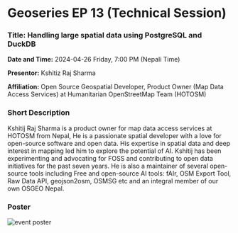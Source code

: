# Geoseries EP 13 (Technical Session)

### Title: Handling large spatial data using  PostgreSQL and DuckDB 

**Date and Time:** 2024-04-26 Friday, 7:00 PM (Nepali Time)

**Presentor:** Kshitiz Raj Sharma

**Affiliation:** Open Source Geospatial Developer, Product Owner (Map Data Access Services) at Humanitarian OpenStreetMap  Team (HOTOSM)

### Short Description
Kshitij Raj Sharma is a product owner for map data access services at HOTOSM from Nepal, He is a passionate spatial developer with a love for open-source software and open data. His expertise in spatial data and deep interest in mapping led him to explore the potential of AI. Kshitij has been experimenting and advocating for FOSS and contributing to open data initiatives for the past seven years. He is  also a maintainer of several open-source tools including  Free and open-source AI tools: fAIr, OSM Export Tool, Raw Data API, geojson2osm, OSMSG etc and an integral member of our own OSGEO Nepal.

### Poster
![event poster](https://github.com/osgeonepal/osgeonepal.github.io/assets/39838116/d897efd5-ca0e-4305-b33d-667be414e2f5)

